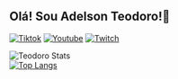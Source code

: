 ## Olá! Sou Adelson Teodoro!🤖
[![Tiktok](https://img.shields.io/badge/TikTok-000000?style=for-the-badge&logo=tiktok&logoColor=white)](https://www.tiktok.com/@milarepa_)
[![Youtube](https://img.shields.io/badge/YouTube-FF0000?style=for-the-badge&logo=youtube&logoColor=white)](https://www.youtube.com/shorts/tfTgB2HvoIM)
[![Twitch](https://img.shields.io/badge/Twitch-9146FF?style=for-the-badge&logo=twitch&logoColor=white)](https://www.twitch.tv/teodoro_rex)

![Teodoro Stats](https://github-readme-stats.vercel.app/api?username=imrooteodoro&show_icons=true&theme=transparent) <br>
[![Top Langs](https://github-readme-stats.vercel.app/api/top-langs/?username=imrooteodoro&layout=compact)](https://github.com/imrooteodoro/github-readme-stats)


